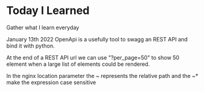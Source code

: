 # Today I Learned

Gather what I learn everyday

January 13th 2022
OpenApi is a usefully tool to swagg an REST API and bind it with python.

At the end of a REST API url we can use "?per_page=50" to show 50 element when a large list of elements could be rendered.

In the nginx location parameter the ~ represents the relative path and the ~* make the expression case sensitive
